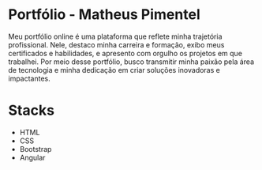 # Portfólio - Matheus Pimentel
Meu portfólio online é uma plataforma que reflete minha trajetória profissional. Nele, destaco minha carreira e formação, exibo meus certificados e habilidades, e apresento com orgulho os projetos em que trabalhei. Por meio desse portfólio, busco transmitir minha paixão pela área de tecnologia e minha dedicação em criar soluções inovadoras e impactantes.

# Stacks
- HTML
- CSS
- Bootstrap
- Angular
